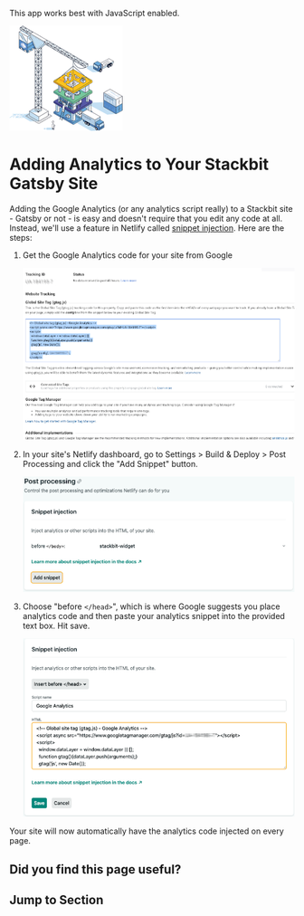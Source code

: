 This app works best with JavaScript enabled.

![Stackbit](/docs/images/stackbit-crane-sm.png)

# Adding Analytics to Your Stackbit Gatsby Site

Adding the Google Analytics (or any analytics script really) to a Stackbit site - Gatsby or not - is easy and doesn't require that you edit any code at all. Instead, we'll use a feature in Netlify called [snippet injection](https://docs.netlify.com/site-deploys/post-processing/snippet-injection/). Here are the steps:

1.  Get the Google Analytics code for your site from Google

    ![Getting the Google Analytics code](/docs/images/google-analytics-code.png)

2.  In your site's Netlify dashboard, go to Settings &gt; Build & Deploy &gt; Post Processing and click the "Add Snippet" button.

    ![Netlify snippet inject](/docs/images/netlify-snippet-injection.png)

3.  Choose "before `</head>`", which is where Google suggests you place analytics code and then paste your analytics snippet into the provided text box. Hit save.

    ![Adding analytics snippet in Netlify](/docs/images/netlify-snippet-injection2.png)

Your site will now automatically have the analytics code injected on every page.

## Did you find this page useful?

## Jump to Section
